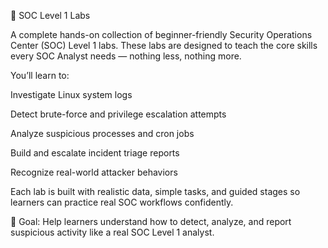 🧠 SOC Level 1 Labs

A complete hands-on collection of beginner-friendly Security Operations Center (SOC) Level 1 labs.
These labs are designed to teach the core skills every SOC Analyst needs — nothing less, nothing more.

You’ll learn to:

Investigate Linux system logs

Detect brute-force and privilege escalation attempts

Analyze suspicious processes and cron jobs

Build and escalate incident triage reports

Recognize real-world attacker behaviors

Each lab is built with realistic data, simple tasks, and guided stages so learners can practice real SOC workflows confidently.

🎯 Goal: Help learners understand how to detect, analyze, and report suspicious activity like a real SOC Level 1 analyst.
